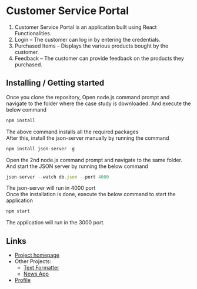 # Customer Service Portal

1. Customer Service Portal is an application built using React Functionalities.
2. Login – The customer can log in by entering the credentials.
3.  Purchased Items – Displays the various products bought by the customer.
4.  Feedback – The customer can provide feedback on the products they purchased.

## Installing / Getting started

Once you clone the repository, Open node.js command prompt and navigate to the folder where the case study is downloaded. And execute the below command
``` js
npm install
```
The above command installs all the required packages
<br>
After this, install the json-server manually by running the command 
``` js
npm install json-server -g
```
Open the 2nd node.js command prompt and navigate to the same folder. And start the JSON server by running the below command
``` js
json-server --watch db.json --port 4000
```
The json-server will run in 4000 port
<br> Once the installation is done, execute the below command to start the application
``` js
npm start
```
The application will run in the 3000 port.

[comment]: # (## Developing
In order to develop the project, follow these steps)

[comment]: # (### Building
To build the project for deployment, follow these steps)

[comment]: # (### Deploying/Publishing
To deploy the project to a server, follow these steps)

[comment]: # (## Features)

[comment]: # (## Contributing)

## Links
+ <a href = "https://github.com/chyroshan066/customer-service-portal">Project homepage</a>
+ Other Projects:
  - <a href = "https://github.com/chyroshan066/text-formatter">Text Formatter</a>
  - <a href = "https://github.com/chyroshan066/newsApp">News App</a>
+ <a href = "https://github.com/chyroshan066">Profile</a>
  
[comment]: # (## Licensing)

